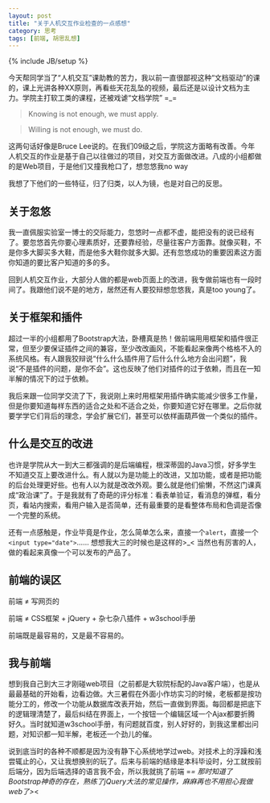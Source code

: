 ```yaml
---
layout: post
title: "关于人机交互作业检查的一点感想"
category: 思考
tags: [前端, 胡思乱想]
---
```

{% include JB/setup %}


今天帮同学当了“人机交互”课助教的苦力，我以前一直很鄙视这种“文档驱动”的课的，课上光讲各种XX原则，再看些天花乱坠的视频，最后还是以设计文档为主力。学院主打软工类的课程，还被戏谑“文档学院” =_=

<!-- break -->

>Knowing is not enough, we must apply.

>Willing is not enough, we must do.

这两句话好像是Bruce Lee说的。在我们09级之后，学院这方面略有改善。今年人机交互的作业是基于自己以往做过的项目，对交互方面做改进。八成的小组都做的是Web项目，于是他们又撞我枪口了，想忽悠我no way

我想了下他们的一些特征，归了归类，以人为镜，也是对自己的反思。



关于忽悠
---------
我一直佩服实验室一博士的交际能力，忽悠时一点都不虚，能把没有的说已经有了。要忽悠首先你要心理素质好，还要靠经验，尽量往客户方面靠。就像买鞋，不是你多大脚买多大鞋，而是他多大鞋你就多大脚。还有忽悠成功的重要因素这方面你知道的要比客户知道的多的多。

回到人机交互作业，大部分人做的都是web页面上的改进，我专做前端也有一段时间了。我跟他们说不是的地方，居然还有人要狡辩想忽悠我，真是too young了。



关于框架和插件
--------------
超过一半的小组都用了Bootstrap大法，卧槽真是热！做前端用用框架和插件很正常，但至少要保证插件之间的兼容，至少改改画风，不能看起来像两个格格不入的系统风格。有人跟我狡辩说“什么什么插件用了后什么什么地方会出问题”，我说“不是插件的问题，是你不会”。这也反映了他们对插件的过于依赖，而且在一知半解的情况下的过于依赖。

我后来跟一位同学交流了下，我说刚上来时用框架用插件确实能减少很多工作量，但是你要知道每样东西的适合之处和不适合之处，你要知道它好在哪里。之后你就要学学它们背后的理念，学会扩展它们，甚至可以依样画葫芦做一个类似的插件。



什么是交互的改进
-----------------
也许是学院从大一到大三都强调的是后端编程，根深蒂固的Java习惯，好多学生不知道交互上要改进什么。有人就以为是功能上的改进，又加功能，或者是把功能的后台处理更好些。也有人以为就是改改外观。要么就是他们偷懒，不然这门课真成“政治课”了。于是我就有了奇葩的评分标准：看表单验证，看消息的弹框，看分页，看站内搜索，看用户输入是否简单，还有最重要的是看整体布局和色调是否像一个完整的系统。

还有一点感触是，作业毕竟是作业，怎么简单怎么来，直接一个`alert`，直接一个`<input type="date">`…… 想想我大三的时候也是这样的>_< 当然也有厉害的人，做的看起来真像一个可以发布的产品了。



前端的误区
-----------
前端 ≠ 写网页的

前端 ≠ CSS框架 + jQuery + 杂七杂八插件 + w3school手册

前端既是最容易的，又是最不容易的。



我与前端
---------
想到我自己到大三才刚碰web项目（之前都是大软院标配的Java客户端），也是从最最基础的开始看，边看边做。大三暑假在外面小作坊实习的时候，老板都是按功能分工的，修改一个功能从数据库改表开始，然后一直做到界面。每回都是把底下的逻辑理清楚了，最后纠结在界面上，一个按钮一个编辑区域一个Ajax都要折腾好久。当时就知道w3school手册，有问题就百度，别人好好的，到我这里都出问题，对知识都一知半解，老板还一个劲儿的催。

说到底当时的各种不顺都是因为没有静下心系统地学过web。对技术上的浮躁和浅尝辄止的心，又让我想换别的玩了。后来与前端的结缘是本科毕设时，分工就按前后端分，因为后端选择的语言我不会，所以我就挑了前端 =_= 那时知道了Bootstrap神奇的存在，熟练了jQuery大法的常见操作，麻麻再也不用担心我做web了>_<

